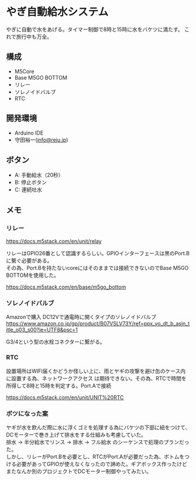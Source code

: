 # やぎ自動給水システム

やぎに自動で水をあげる。タイマー制御で8時と15時に水をバケツに満たす。
これで旅行中も万全。  

## 構成
- M5Core
- Base M5GO BOTTOM
- リレー
- ソレノイドバルブ
- RTC

## 開発環境
- Arduino IDE
- 守田裕一(info@reju.jp)

## ボタン
- A: 手動給水（20秒）
- B: 停止ボタン
- C: 連続吐水

## メモ

### リレー

https://docs.m5stack.com/en/unit/relay  

リレーはGPIO26番として認識するらしい。GPIOインターフェースは黒のPort.Bに繋ぐ必要がある。  
その為、Port.Bを持たないcoreにはそのままでは接続できないのでBase M5GO BOTTOMを使用した。

https://docs.m5stack.com/en/base/m5go_bottom  

### ソレノイドバルブ

Amazonで購入 DC12Vで通電時に開くタイプのソレノイドバルブ  
https://www.amazon.co.jp/gp/product/B07VSLV73Y/ref=ppx_yo_dt_b_asin_title_o03_s00?ie=UTF8&psc=1  

G3/4という型の水栓コネクターに繋がる。

### RTC

設置場所はWIFI届くかどうか怪しい上に、雨とヤギの攻撃を避け缶のケース内に設置する為、ネットワークアクセス
は期待できない。その為、RTCで時間を所得して8時と15時を判定する。Port.Aで接続

https://docs.m5stack.com/en/unit/UNIT%20RTC

### ボツになった案

ヤギが水を飲んだ際に水に浮くゴミを処理する為にバケツの下部に紐をつけて、DCモーターで巻き上げて排水をする仕組みも考慮していた。  
排水 -> 半分給水でリンス -> 排水 -> フル給水 のシーケンスで処理のプランだった。  
しかし、リレーがPort.Bを必要とし、RTCがPort.Aが必要だった為、ボトムをつける必要があってGPIOが使えなくなったので諦めた。ギアボックス作ったけどまたなんか別のプロジェクトでDCモーター制御やってみたい。


